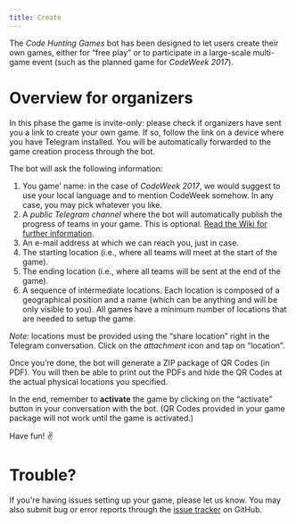 ```yaml
---
title: Create
---
```


The *Code Hunting Games* bot has been designed to let users create their own games, either for “free play” or to participate in a large-scale multi-game event (such as the planned game for *CodeWeek 2017*).

# Overview for organizers

In this phase the game is invite-only: please check if organizers have sent you a link to create your own game.
If so, follow the link on a device where you have Telegram installed.
You will be automatically forwarded to the game creation process through the bot.

The bot will ask the following information:

1. You game’ name: in the case of *CodeWeek 2017*, we would suggest to use your local language and to mention CodeWeek somehow. In any case, you may pick whatever you like.
2. A *public Telegram channel* where the bot will automatically publish the progress of teams in your game. This is optional. [Read the Wiki for further information](https://github.com/CodeMOOC/TreasureHuntBot/wiki/Setting-up-a-public-channel).
3. An e-mail address at which we can reach you, just in case.
4. The starting location (i.e., where all teams will meet at the start of the game).
5. The ending location (i.e., where all teams will be sent at the end of the game).
6. A sequence of intermediate locations. Each location is composed of a geographical position and a name (which can be anything and will be only visible to you). All games have a minimum number of locations that are needed to setup the game.

*Note:* locations must be provided using the “share location” right in the Telegram conversation. Click on the *attachment* icon and tap on “location”.

Once you’re done, the bot will generate a ZIP package of QR Codes (in PDF).
You will then be able to print out the PDFs and hide the QR Codes at the actual physical locations you specified.

In the end, remember to **activate** the game by clicking on the “activate” button in your conversation with the bot. (QR Codes provided in your game package will not work until the game is activated.)

Have fun! ✌

# Trouble?

If you're having issues setting up your game, please let us know.
You may also submit bug or error reports through the [issue tracker](https://github.com/CodeMOOC/TreasureHuntBot/issues) on GitHub.
